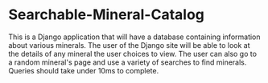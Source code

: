 # Searchable-Mineral-Catalog
This is a Django application that will have a database containing information about various minerals. The user of the Django site will be able to look at the details of any mineral the user choices to view. The user can also go to a random mineral's page and use a variety of searches to find minerals. Queries should take under 10ms to complete.
